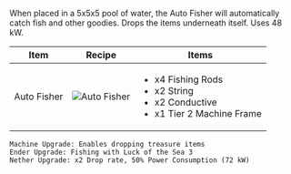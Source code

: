 When placed in a 5x5x5 pool of water, the Auto Fisher will automatically catch fish and other goodies. Drops the items underneath itself. Uses 48 kW.

| Item | Recipe | Items |
|------|--------|-------|
| Auto Fisher | ![Auto Fisher](https://cdn.discordapp.com/attachments/739536694398812230/879440540230381579/auto_fisher.png) | <ul><li>x4 Fishing Rods</li><li>x2 String</li><li>x2 Conductive</li><li>x1 Tier 2 Machine Frame</li></ul> |

```
Machine Upgrade: Enables dropping treasure items
Ender Upgrade: Fishing with Luck of the Sea 3
Nether Upgrade: x2 Drop rate, 50% Power Consumption (72 kW)
```
